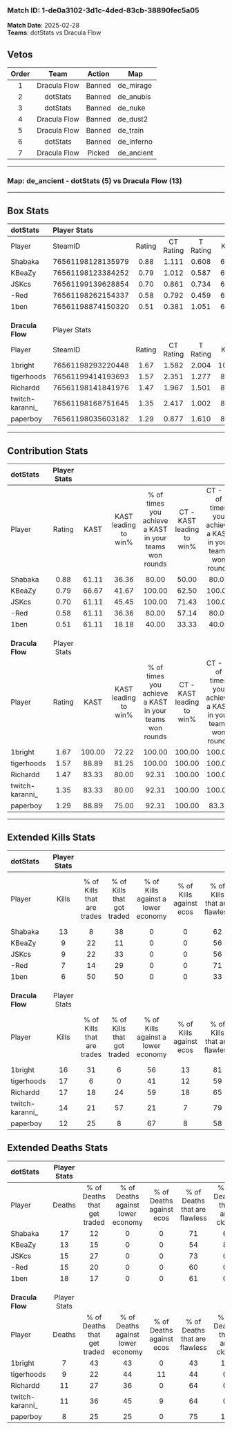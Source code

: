 ### Match ID: 1-de0a3102-3d1c-4ded-83cb-38890fec5a05  
**Match Date**: 2025-02-28  
**Teams**: dotStats vs Dracula Flow  

## Vetos  

| Order | Team | Action | Map |
| :---: | :--: | :----: | --- |
| 1 | Dracula Flow | Banned | de_mirage |
| 2 | dotStats | Banned | de_anubis |
| 3 | dotStats | Banned | de_nuke |
| 4 | Dracula Flow | Banned | de_dust2 |
| 5 | Dracula Flow | Banned | de_train |
| 6 | dotStats | Banned | de_inferno |
| 7 | Dracula Flow | Picked | de_ancient |

---  

### **Map**: de_ancient - dotStats (5) vs Dracula Flow (13)  
---  

## Box Stats  

| **dotStats**     | Player Stats      |        |           |          |        |      |       |         |        |      |     |
| :- | :- | :-: | :-: | :-: | :-: | :-: | :-: | :-: | :-: | :-: | :-: |
| Player           | SteamID           | Rating | CT Rating | T Rating |  KAST  | ADR  | Kills | Assists | Deaths | K/D  | HS% |
| Shabaka          | 76561198128135979 |  0.88  |   1.111   |  0.608   | 61.11  | 78.2 |  13   |    0    |   17   | 0.76 | 61  |
| KBeaZy           | 76561198123384252 |  0.79  |   1.012   |  0.587   | 66.67  | 54.4 |   9   |    3    |   13   | 0.69 | 11  |
| JSKcs            | 76561199139628854 |  0.70  |   0.861   |  0.734   | 61.11  | 58.4 |   9   |    3    |   15   | 0.60 | 44  |
| -Red             | 76561198262154337 |  0.58  |   0.792   |  0.459   | 61.11  | 48.9 |   7   |    5    |   15   | 0.47 | 57  |
| 1ben             | 76561198874150320 |  0.51  |   0.381   |  1.051   | 61.11  | 64.8 |   6   |    8    |   18   | 0.33 | 50  |
|                  |                   |        |           |          |        |      |       |         |        |      |     |
|                  |                   |        |           |          |        |      |       |         |        |      |     |
|                  |                   |        |           |          |        |      |       |         |        |      |     |
| **Dracula Flow** | Player Stats      |        |           |          |        |      |       |         |        |      |     |
| Player           | SteamID           | Rating | CT Rating | T Rating |  KAST  | ADR  | Kills | Assists | Deaths | K/D  | HS% |
| 1bright          | 76561198293220448 |  1.67  |   1.582   |  2.004   | 100.00 | 87.4 |  16   |    7    |   7    | 2.29 | 50  |
| tigerhoods       | 76561199414193693 |  1.57  |   2.351   |  1.277   | 88.89  | 86.9 |  17   |    6    |   9    | 1.89 | 47  |
| Richardd         | 76561198141841976 |  1.47  |   1.967   |  1.501   | 83.33  | 94.1 |  17   |    1    |   11   | 1.55 | 76  |
| twitch-karanni_  | 76561198168751645 |  1.35  |   2.417   |  1.002   | 83.33  | 92.4 |  14   |    7    |   11   | 1.27 | 35  |
| paperboy         | 76561198035603182 |  1.29  |   0.877   |  1.610   | 88.89  | 70.4 |  12   |    3    |   8    | 1.50 | 41  |
---  

## Contribution Stats  

| **dotStats**     | Player Stats |        |                      |                                                        |                           |                                                             |                          |                                                            |
| :- | :-: | :-: | :-: | :-: | :-: | :-: | :-: | :-: |
| Player           |    Rating    |  KAST  | KAST leading to win% | % of times you achieve a KAST in your teams won rounds | CT - KAST leading to win% | CT - % of times you achieve a KAST in your teams won rounds | T - KAST leading to win% | T - % of times you achieve a KAST in your teams won rounds |
| Shabaka          |     0.88     | 61.11  |        36.36         |                         80.00                          |           50.00           |                            80.00                            |           0.00           |                            0.00                            |
| KBeaZy           |     0.79     | 66.67  |        41.67         |                         100.00                         |           62.50           |                           100.00                            |           0.00           |                            0.00                            |
| JSKcs            |     0.70     | 61.11  |        45.45         |                         100.00                         |           71.43           |                           100.00                            |           0.00           |                            0.00                            |
| -Red             |     0.58     | 61.11  |        36.36         |                         80.00                          |           57.14           |                            80.00                            |           0.00           |                            0.00                            |
| 1ben             |     0.51     | 61.11  |        18.18         |                         40.00                          |           33.33           |                            40.00                            |           0.00           |                            0.00                            |
|                  |              |        |                      |                                                        |                           |                                                             |                          |                                                            |
|                  |              |        |                      |                                                        |                           |                                                             |                          |                                                            |
|                  |              |        |                      |                                                        |                           |                                                             |                          |                                                            |
| **Dracula Flow** | Player Stats |        |                      |                                                        |                           |                                                             |                          |                                                            |
| Player           |    Rating    |  KAST  | KAST leading to win% | % of times you achieve a KAST in your teams won rounds | CT - KAST leading to win% | CT - % of times you achieve a KAST in your teams won rounds | T - KAST leading to win% | T - % of times you achieve a KAST in your teams won rounds |
| 1bright          |     1.67     | 100.00 |        72.22         |                         100.00                         |          100.00           |                           100.00                            |          58.33           |                           100.00                           |
| tigerhoods       |     1.57     | 88.89  |        81.25         |                         100.00                         |          100.00           |                           100.00                            |          70.00           |                           100.00                           |
| Richardd         |     1.47     | 83.33  |        80.00         |                         92.31                          |          100.00           |                           100.00                            |          66.67           |                           85.71                            |
| twitch-karanni_  |     1.35     | 83.33  |        80.00         |                         92.31                          |          100.00           |                           100.00                            |          66.67           |                           85.71                            |
| paperboy         |     1.29     | 88.89  |        75.00         |                         92.31                          |          100.00           |                            83.33                            |          63.64           |                           100.00                           |
---  

## Extended Kills Stats  

| **dotStats**     | Player Stats |                            |                            |                                    |                         |                              |                                 |                                       |                    |           |
| :- | :-: | :-: | :-: | :-: | :-: | :-: | :-: | :-: | :-: | :-: |
| Player           |    Kills     | % of Kills that are trades | % of Kills that got traded | % of Kills against a lower economy | % of Kills against ecos | % of Kills that are flawless | % of Kills that are close duels | % of Kills that are assisted by flash | Pistol Round Kills | AWP Kills |
| Shabaka          |      13      |             8              |             38             |                 0                  |            0            |              62              |                0                |                   8                   |         1          |     0     |
| KBeaZy           |      9       |             22             |             11             |                 0                  |            0            |              56              |                0                |                   0                   |         0          |     4     |
| JSKcs            |      9       |             22             |             33             |                 0                  |            0            |              56              |               22                |                  33                   |         0          |     0     |
| -Red             |      7       |             14             |             29             |                 0                  |            0            |              71              |                0                |                  14                   |         0          |     0     |
| 1ben             |      6       |             50             |             50             |                 0                  |            0            |              33              |                0                |                   0                   |         1          |     0     |
|                  |              |                            |                            |                                    |                         |                              |                                 |                                       |                    |           |
|                  |              |                            |                            |                                    |                         |                              |                                 |                                       |                    |           |
|                  |              |                            |                            |                                    |                         |                              |                                 |                                       |                    |           |
| **Dracula Flow** | Player Stats |                            |                            |                                    |                         |                              |                                 |                                       |                    |           |
| Player           |    Kills     | % of Kills that are trades | % of Kills that got traded | % of Kills against a lower economy | % of Kills against ecos | % of Kills that are flawless | % of Kills that are close duels | % of Kills that are assisted by flash | Pistol Round Kills | AWP Kills |
| 1bright          |      16      |             31             |             6              |                 56                 |           13            |              81              |                0                |                   0                   |         0          |     0     |
| tigerhoods       |      17      |             6              |             0              |                 41                 |           12            |              59              |                0                |                   6                   |         3          |     0     |
| Richardd         |      17      |             18             |             24             |                 59                 |           18            |              65              |                6                |                   6                   |         4          |     0     |
| twitch-karanni_  |      14      |             21             |             57             |                 21                 |            7            |              79              |                0                |                   7                   |         3          |     4     |
| paperboy         |      12      |             25             |             8              |                 67                 |            8            |              58              |                8                |                   0                   |         0          |     0     |
## Extended Deaths Stats  

| **dotStats**     | Player Stats |                             |                                   |                          |                               |                            |                           |               |
| :- | :-: | :-: | :-: | :-: | :-: | :-: | :-: | :-: |
| Player           |    Deaths    | % of Deaths that get traded | % of Deaths against lower economy | % of Deaths against ecos | % of Deaths that are flawless | % of Deaths that are close | % of Deaths while blinded | Deaths to AWP |
| Shabaka          |      17      |             12              |                 0                 |            0             |              71               |             6              |             6             |       2       |
| KBeaZy           |      13      |             15              |                 0                 |            0             |              54               |             8              |             0             |       0       |
| JSKcs            |      15      |             27              |                 0                 |            0             |              73               |             0              |             0             |       1       |
| -Red             |      15      |             20              |                 0                 |            0             |              60               |             0              |             0             |       1       |
| 1ben             |      18      |             17              |                 0                 |            0             |              61               |             0              |            11             |       0       |
|                  |              |                             |                                   |                          |                               |                            |                           |               |
|                  |              |                             |                                   |                          |                               |                            |                           |               |
|                  |              |                             |                                   |                          |                               |                            |                           |               |
| **Dracula Flow** | Player Stats |                             |                                   |                          |                               |                            |                           |               |
| Player           |    Deaths    | % of Deaths that get traded | % of Deaths against lower economy | % of Deaths against ecos | % of Deaths that are flawless | % of Deaths that are close | % of Deaths while blinded | Deaths to AWP |
| 1bright          |      7       |             43              |                43                 |            0             |              43               |             14             |            14             |       2       |
| tigerhoods       |      9       |             22              |                44                 |            11            |              44               |             0              |            11             |       0       |
| Richardd         |      11      |             27              |                36                 |            0             |              64               |             0              |            18             |       0       |
| twitch-karanni_  |      11      |             36              |                45                 |            9             |              64               |             0              |             0             |       1       |
| paperboy         |      8       |             25              |                25                 |            0             |              75               |             13             |            13             |       1       |
